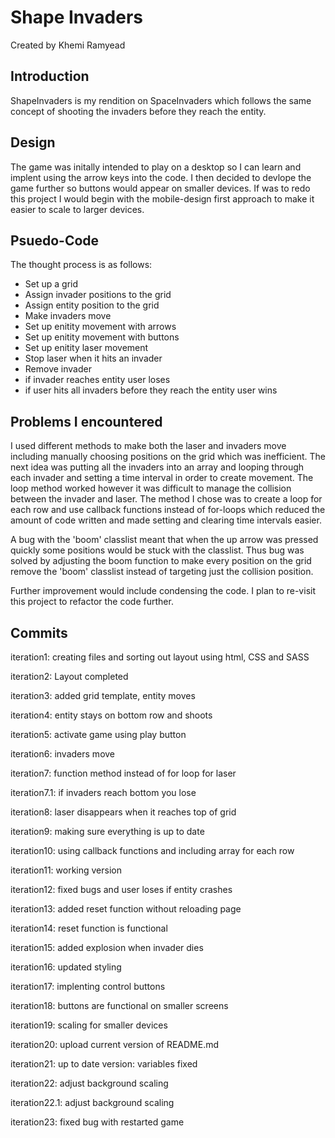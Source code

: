 # Shape Invaders

<p>Created by Khemi Ramyead</p>

<h2>Introduction</h2>

<p>ShapeInvaders is my rendition on SpaceInvaders which follows the same concept of shooting the invaders before they reach the entity.</p>

<h2>Design</h2>

<p>The game was initally intended to play on a desktop so I can learn and implent using the arrow keys into the code. I then decided to devlope the game further so buttons would appear on smaller devices. If was to redo this project I would begin with the mobile-design first approach to make it easier to scale to larger devices.</p>

<h2>Psuedo-Code</h2>

<p>The thought process is as follows:</p>
<ul>
<li>Set up a grid</li>
<li>Assign invader positions to the grid</li>
<li>Assign entity position to the grid</li>
<li>Make invaders move</li>
<li>Set up enitity movement with arrows</li>
<li>Set up enitity movement with buttons</li>
<li>Set up enitity laser movement</li>
<li>Stop laser when it hits an invader</li>
<li>Remove invader</li>
<li>if invader reaches entity user loses</li>
<li>if user hits all invaders before they reach the entity user wins</li>
</ul>

<h2>Problems I encountered</h2>

<p>I used different methods to make both the laser and invaders move including manually choosing positions on the grid which was inefficient. The next idea was putting all the invaders into an array and looping through each invader and setting a time interval in order to create movement. The loop method worked however it was difficult to manage the collision between the invader and laser. The method I chose was to create a loop for each row and use callback functions instead of for-loops which reduced the amount of code written and made setting and clearing time intervals easier.</p>

<p>A bug with the 'boom' classlist meant that when the up arrow was pressed quickly some positions would be stuck with the classlist. Thus bug was solved by adjusting the boom function to make every position on the grid remove the 'boom' classlist instead of targeting just the collision position.</P>

<p>Further improvement would include condensing the code. I plan to re-visit this project to refactor the code further.</p>

<h2>Commits</h2>
<p>iteration1: creating files and sorting out layout using html, CSS and SASS</p>
<p>iteration2: Layout completed</p>
<p>iteration3: added grid template, entity moves</p>
<p>iteration4: entity stays on bottom row and shoots</p>
<p>iteration5: activate game using play button</p>
<p>iteration6: invaders move</p>
<p>iteration7: function method instead of for loop for laser</p>
<p>iteration7.1: if invaders reach bottom you lose</p>
<p>iteration8: laser disappears when it reaches top of grid</p>
<p>iteration9: making sure everything is up to date</p>
<p>iteration10: using callback functions and including array for each row</p>
<p>iteration11: working version</p>
<p>iteration12: fixed bugs and user loses if entity crashes</p>
<p>iteration13: added reset function without reloading page</p>
<p>iteration14: reset function is functional</p>
<p>iteration15: added explosion when invader dies</p>
<p>iteration16: updated styling</p>
<p>iteration17: implenting control buttons</p>
<p>iteration18: buttons are functional on smaller screens</p>
<p>iteration19: scaling for smaller devices</p>
<p>iteration20: upload current version of README.md</p>
<p>iteration21: up to date version: variables fixed</p>
<p>iteration22: adjust background scaling</p>
<p>iteration22.1: adjust background scaling</p>
<p>iteration23: fixed bug with restarted game</p>